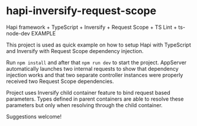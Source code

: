 # hapi-inversify-request-scope
Hapi framework + TypeScript + Inversify + Request Scope + TS Lint + ts-node-dev  EXAMPLE

This project is used as quick example on how to setup Hapi with TypeScript and Inversify with Request Scope dependency injection.

Run `npm install` and after that `npm run dev` to start the project. AppServer automatically launches two internal requests
to show that dependency injection works and that two separate controller instances were properly received two Request Scope dependencies.

Project uses Inversify child container feature to bind request based parameters. 
Types defined in parent containers are able to resolve these parameters 
but only when resolving through the child container.

Suggestions welcome!